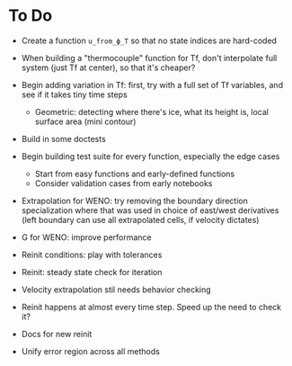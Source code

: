 # To Do

- Create a function `u_from_ϕ_T` so that no state indices are hard-coded
- When building a "thermocouple" function for Tf, don't interpolate full system (just Tf at center), so that it's cheaper?


- Begin adding variation in Tf: first, try with a full set of Tf variables, and see if it takes tiny time steps
    - Geometric: detecting where there's ice, what its height is, local surface area (mini contour)

- Build in some doctests
- Begin building test suite for every function, especially the edge cases
    - Start from easy functions and early-defined functions
    - Consider validation cases from early notebooks

- Extrapolation for WENO: try removing the boundary direction specialization where that was used in choice of east/west derivatives (left boundary can use all extrapolated cells, if velocity dictates)

- G for WENO: improve performance
- Reinit conditions: play with tolerances
- Reinit: steady state check for iteration
- Velocity extrapolation stil needs behavior checking

- Reinit happens at almost every time step. Speed up the need to check it?
- Docs for new reinit
- Unify error region across all methods